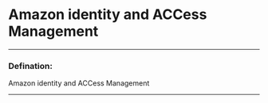 # Amazon identity and ACCess Management


---
### Defination:

Amazon identity and ACCess Management



---
